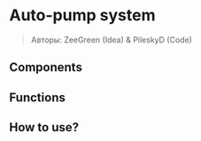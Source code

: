 # Auto-pump system

> Авторы: ZeeGreen (Idea) & PileskyD (Code)

## Components

## Functions

## How to use?

